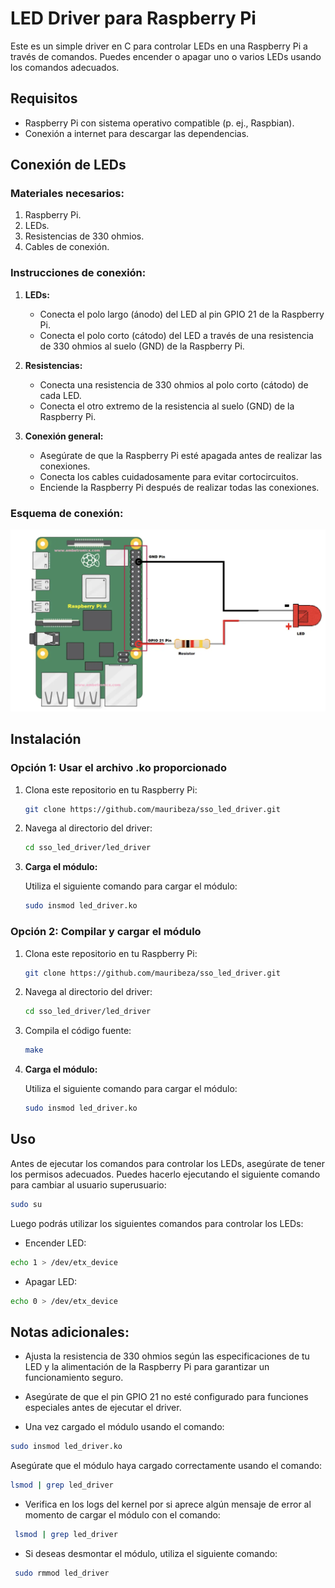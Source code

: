 # LED Driver para Raspberry Pi

Este es un simple driver en C para controlar LEDs en una Raspberry Pi a través de comandos. Puedes encender o apagar uno o varios LEDs usando los comandos adecuados.

## Requisitos

- Raspberry Pi con sistema operativo compatible (p. ej., Raspbian).
- Conexión a internet para descargar las dependencias.

## Conexión de LEDs

### Materiales necesarios:

1. Raspberry Pi.
2. LEDs.
3. Resistencias de 330 ohmios.
4. Cables de conexión.

### Instrucciones de conexión:

1. **LEDs:**

   - Conecta el polo largo (ánodo) del LED al pin GPIO 21 de la Raspberry Pi.
   - Conecta el polo corto (cátodo) del LED a través de una resistencia de 330 ohmios al suelo (GND) de la Raspberry Pi.

2. **Resistencias:**

   - Conecta una resistencia de 330 ohmios al polo corto (cátodo) de cada LED.
   - Conecta el otro extremo de la resistencia al suelo (GND) de la Raspberry Pi.

3. **Conexión general:**

   - Asegúrate de que la Raspberry Pi esté apagada antes de realizar las conexiones.
   - Conecta los cables cuidadosamente para evitar cortocircuitos.
   - Enciende la Raspberry Pi después de realizar todas las conexiones.

### Esquema de conexión:

![Representación grafíca de la conexión de los Leds en la Raspberry Pi 4](https://github.com/mauribeza/sso_led_driver/blob/main/Screenshot%202023-11-27%20at%202.06.08%20PM.png)

## Instalación

### Opción 1: Usar el archivo .ko proporcionado

1. Clona este repositorio en tu Raspberry Pi:

    ```bash
    git clone https://github.com/mauribeza/sso_led_driver.git
    ```

2. Navega al directorio del driver:

    ```bash
    cd sso_led_driver/led_driver
    ```

3. **Carga el módulo:**

    Utiliza el siguiente comando para cargar el módulo:

    ```bash
    sudo insmod led_driver.ko
    ```

### Opción 2: Compilar y cargar el módulo

1. Clona este repositorio en tu Raspberry Pi:

    ```bash
    git clone https://github.com/mauribeza/sso_led_driver.git
    ```

2. Navega al directorio del driver:

    ```bash
    cd sso_led_driver/led_driver
    ```

3. Compila el código fuente:

    ```bash
    make
    ```

4. **Carga el módulo:**

    Utiliza el siguiente comando para cargar el módulo:

    ```bash
    sudo insmod led_driver.ko
    ```

## Uso

Antes de ejecutar los comandos para controlar los LEDs, asegúrate de tener los permisos adecuados. Puedes hacerlo ejecutando el siguiente comando para cambiar al usuario superusuario:

```bash
sudo su
```

Luego podrás utilizar los siguientes comandos para controlar los LEDs:

- Encender LED:
  
```bash
echo 1 > /dev/etx_device
```

- Apagar LED:
  
```bash
echo 0 > /dev/etx_device 
```

## Notas adicionales:

- Ajusta la resistencia de 330 ohmios según las especificaciones de tu LED y la alimentación de la Raspberry Pi para garantizar un funcionamiento seguro.

- Asegúrate de que el pin GPIO 21 no esté configurado para funciones especiales antes de ejecutar el driver.

- Una vez cargado el módulo usando el comando:
  
 ```bash
 sudo insmod led_driver.ko
 ```

Asegúrate que el módulo haya cargado correctamente usando el comando:

 ```bash
 lsmod | grep led_driver
 ```

- Verifica en los logs del kernel por si aprece algún mensaje de error al momento de cargar el módulo con el comando:

```bash
 lsmod | grep led_driver
 ```

- Si deseas desmontar el módulo, utiliza el siguiente comando:

```bash
 sudo rmmod led_driver
 ```
